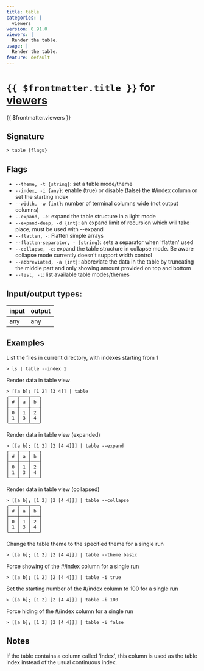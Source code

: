 ```yaml
---
title: table
categories: |
  viewers
version: 0.91.0
viewers: |
  Render the table.
usage: |
  Render the table.
feature: default
---
```

<!-- This file is automatically generated. Please edit the command in https://github.com/nushell/nushell instead. -->

# `{{ $frontmatter.title }}` for [viewers](/commands/categories/viewers.md)

<div class='command-title'>{{ $frontmatter.viewers }}</div>

## Signature

```> table {flags} ```

## Flags

 -  `--theme, -t {string}`: set a table mode/theme
 -  `--index, -i {any}`: enable (true) or disable (false) the #/index column or set the starting index
 -  `--width, -w {int}`: number of terminal columns wide (not output columns)
 -  `--expand, -e`: expand the table structure in a light mode
 -  `--expand-deep, -d {int}`: an expand limit of recursion which will take place, must be used with --expand
 -  `--flatten, -`: Flatten simple arrays
 -  `--flatten-separator, - {string}`: sets a separator when 'flatten' used
 -  `--collapse, -c`: expand the table structure in collapse mode.
Be aware collapse mode currently doesn't support width control
 -  `--abbreviated, -a {int}`: abbreviate the data in the table by truncating the middle part and only showing amount provided on top and bottom
 -  `--list, -l`: list available table modes/themes


## Input/output types:

| input | output |
| ----- | ------ |
| any   | any    |

## Examples

List the files in current directory, with indexes starting from 1
```nu
> ls | table --index 1

```

Render data in table view
```nu
> [[a b]; [1 2] [3 4]] | table
╭───┬───┬───╮
│ # │ a │ b │
├───┼───┼───┤
│ 0 │ 1 │ 2 │
│ 1 │ 3 │ 4 │
╰───┴───┴───╯

```

Render data in table view (expanded)
```nu
> [[a b]; [1 2] [2 [4 4]]] | table --expand
╭───┬───┬───╮
│ # │ a │ b │
├───┼───┼───┤
│ 0 │ 1 │ 2 │
│ 1 │ 3 │ 4 │
╰───┴───┴───╯

```

Render data in table view (collapsed)
```nu
> [[a b]; [1 2] [2 [4 4]]] | table --collapse
╭───┬───┬───╮
│ # │ a │ b │
├───┼───┼───┤
│ 0 │ 1 │ 2 │
│ 1 │ 3 │ 4 │
╰───┴───┴───╯

```

Change the table theme to the specified theme for a single run
```nu
> [[a b]; [1 2] [2 [4 4]]] | table --theme basic

```

Force showing of the #/index column for a single run
```nu
> [[a b]; [1 2] [2 [4 4]]] | table -i true

```

Set the starting number of the #/index column to 100 for a single run
```nu
> [[a b]; [1 2] [2 [4 4]]] | table -i 100

```

Force hiding of the #/index column for a single run
```nu
> [[a b]; [1 2] [2 [4 4]]] | table -i false

```

## Notes
If the table contains a column called 'index', this column is used as the table index instead of the usual continuous index.